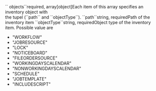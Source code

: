 <tr><td>`` objects``</td><td>required, array[object]</td><td>Each item of this array specifies an inventory object with<br/>
the tupel (``path`` and ``objectType``).</td><td></td><td></td></tr>
<tr><td style="padding-left:20px;">``path``</td><td>string, required<td>Path of the inventory item</td><td></td><td></td></tr>
<tr><td style="padding-left:20px;">``objectType``</td><td>string, required</td><td>Object type of the inventory item. Possible value are 
<ul><li>"WORKFLOW"</li>
    <li>"JOBRESOURCE"</li>
    <li>"LOCK"</li>
    <li>"NOTICEBOARD"</li>
    <li>"FILEORDERSOURCE"</li>
    <li>"WORKINGDAYSCALENDAR"</li>
    <li>"NONWORKINGDAYSCALENDAR"</li>
    <li>"SCHEDULE"</li>
    <li>"JOBTEMPLATE"</li>
    <li>"INCLUDESCRIPT"</li>
    </ul>
</td><td></td><td></td></tr>